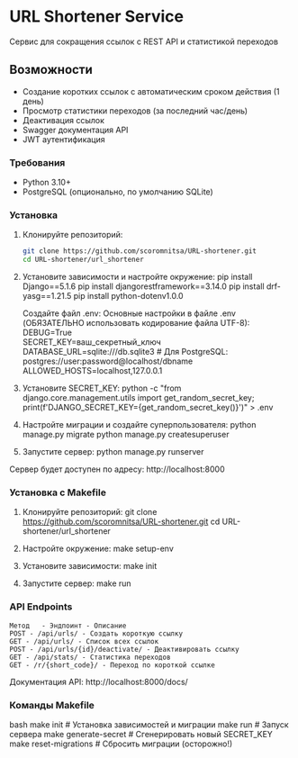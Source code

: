 # URL Shortener Service
Сервис для сокращения ссылок с REST API и статистикой переходов

## Возможности
- Создание коротких ссылок с автоматическим сроком действия (1 день)
- Просмотр статистики переходов (за последний час/день)
- Деактивация ссылок
- Swagger документация API
- JWT аутентификация 

### Требования
- Python 3.10+
- PostgreSQL (опционально, по умолчанию SQLite)

### Установка
1. Клонируйте репозиторий:
   ```bash
   git clone https://github.com/scoromnitsa/URL-shortener.git
   cd URL-shortener/url_shortener

2. Установите зависимости и настройте окружение:
   	pip install Django==5.1.6
	pip install djangorestframework==3.14.0
	pip install drf-yasg==1.21.5
	pip install python-dotenv1.0.0

   Создайте файл .env:
   Основные настройки в файле .env (ОБЯЗАТЕЛЬНО использовать кодирование файла UTF-8):         
    DEBUG=True      
    SECRET_KEY=ваш_секретный_ключ            
    DATABASE_URL=sqlite:///db.sqlite3             # Для PostgreSQL: postgres://user:password@localhost/dbname          
    ALLOWED_HOSTS=localhost,127.0.0.1

4. Установите SECRET_KEY:
   python -c "from django.core.management.utils import get_random_secret_key; print(f'DJANGO_SECRET_KEY={get_random_secret_key()}')" > .env

5. Настройте миграции и создайте суперпользователя:
   python manage.py migrate
	python manage.py createsuperuser

6. Запустите сервер:
   python manage.py runserver

Сервер будет доступен по адресу: http://localhost:8000

### Установка с Makefile
1. Клонируйте репозиторий:
   git clone https://github.com/scoromnitsa/URL-shortener.git
   cd URL-shortener/url_shortener

2. Настройте окружение:
    make setup-env
3. Установите зависимости:
    make init
4. Запустите сервер:
    make run

### API Endpoints
    Метод	- Эндпоинт - Описание
    POST - /api/urls/ - Создать короткую ссылку
    GET - /api/urls/ - Список всех ссылок
    POST - /api/urls/{id}/deactivate/ - Деактивировать ссылку
    GET - /api/stats/ - Статистика переходов
    GET - /r/{short_code}/ - Переход по короткой ссылке
Документация API: http://localhost:8000/docs/

### Команды Makefile
bash
make init          # Установка зависимостей и миграции
make run           # Запуск сервера
make generate-secret  # Сгенерировать новый SECRET_KEY
make reset-migrations # Сбросить миграции (осторожно!)
